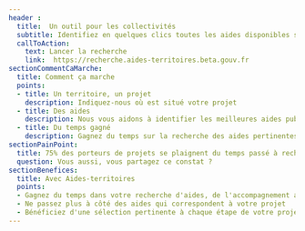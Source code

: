 ```yaml
---
header :
  title:  Un outil pour les collectivités
  subtitle: Identifiez en quelques clics toutes les aides disponibles sur votre territoire pour vos projets d'aménagement durable
  callToAction: 
    text: Lancer la recherche
    link:  https://recherche.aides-territoires.beta.gouv.fr
sectionCommentCaMarche:
  title: Comment ça marche
  points:
  - title: Un territoire, un projet
    description: Indiquez-nous où est situé votre projet
  - title: Des aides
    description: Nous vous aidons à identifier les meilleures aides publiques mobilisables
  - title: Du temps gagné
    description: Gagnez du temps sur la recherche des aides pertinentes, au profit de votre projet
sectionPainPoint: 
  title: 75% des porteurs de projets se plaignent du temps passé à rechercher les aides publiques disponibles et pertinentes pour leurs projets
  question: Vous aussi, vous partagez ce constat ?
sectionBenefices: 
  title: Avec Aides-territoires
  points:
  - Gagnez du temps dans votre recherche d'aides, de l'accompagnement au financement
  - Ne passez plus à côté des aides qui correspondent à votre projet
  - Bénéficiez d'une sélection pertinente à chaque étape de votre projet
---
```


